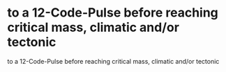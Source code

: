 # to a 12-Code-Pulse before reaching critical mass, climatic and/or tectonic

to a 12-Code-Pulse before reaching critical mass, climatic and/or tectonic